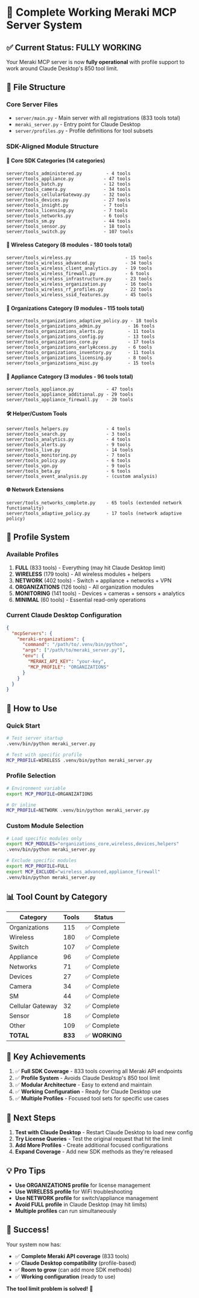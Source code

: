 # 🚀 Complete Working Meraki MCP Server System

## ✅ Current Status: FULLY WORKING

Your Meraki MCP server is now **fully operational** with profile support to work around Claude Desktop's 850 tool limit.

## 📁 File Structure

### Core Server Files
- `server/main.py` - Main server with all registrations (833 tools total)
- `meraki_server.py` - Entry point for Claude Desktop
- `server/profiles.py` - Profile definitions for tool subsets

### SDK-Aligned Module Structure

#### 🔧 Core SDK Categories (14 categories)
```
server/tools_administered.py         - 4 tools
server/tools_appliance.py           - 47 tools
server/tools_batch.py               - 12 tools  
server/tools_camera.py              - 34 tools
server/tools_cellularGateway.py     - 32 tools
server/tools_devices.py             - 27 tools
server/tools_insight.py             - 7 tools
server/tools_licensing.py           - 7 tools
server/tools_networks.py            - 6 tools
server/tools_sm.py                  - 44 tools
server/tools_sensor.py              - 18 tools
server/tools_switch.py              - 107 tools
```

#### 📡 Wireless Category (8 modules - 180 tools total)
```
server/tools_wireless.py                    - 15 tools
server/tools_wireless_advanced.py           - 34 tools
server/tools_wireless_client_analytics.py   - 19 tools
server/tools_wireless_firewall.py           - 6 tools
server/tools_wireless_infrastructure.py     - 23 tools
server/tools_wireless_organization.py       - 16 tools
server/tools_wireless_rf_profiles.py        - 22 tools
server/tools_wireless_ssid_features.py      - 45 tools
```

#### 🏢 Organizations Category (9 modules - 115 tools total)
```
server/tools_organizations_adaptive_policy.py - 18 tools
server/tools_organizations_admin.py          - 16 tools
server/tools_organizations_alerts.py         - 11 tools
server/tools_organizations_config.py         - 13 tools
server/tools_organizations_core.py           - 17 tools
server/tools_organizations_earlyAccess.py    - 6 tools
server/tools_organizations_inventory.py      - 11 tools
server/tools_organizations_licensing.py      - 8 tools
server/tools_organizations_misc.py           - 15 tools
```

#### 🔧 Appliance Category (3 modules - 96 tools total)
```
server/tools_appliance.py            - 47 tools
server/tools_appliance_additional.py - 29 tools
server/tools_appliance_firewall.py   - 20 tools
```

#### 🛠️ Helper/Custom Tools
```
server/tools_helpers.py              - 4 tools
server/tools_search.py               - 3 tools
server/tools_analytics.py            - 4 tools
server/tools_alerts.py               - 9 tools
server/tools_live.py                 - 14 tools
server/tools_monitoring.py           - 7 tools
server/tools_policy.py               - 6 tools
server/tools_vpn.py                  - 9 tools
server/tools_beta.py                 - 6 tools
server/tools_event_analysis.py       - (custom analysis)
```

#### 🌐 Network Extensions
```
server/tools_networks_complete.py    - 65 tools (extended network functionality)
server/tools_adaptive_policy.py      - 17 tools (network adaptive policy)
```

## 🎯 Profile System

### Available Profiles
1. **FULL** (833 tools) - Everything (may hit Claude Desktop limit)
2. **WIRELESS** (179 tools) - All wireless modules + helpers
3. **NETWORK** (402 tools) - Switch + appliance + networks + VPN
4. **ORGANIZATIONS** (126 tools) - All organization modules
5. **MONITORING** (141 tools) - Devices + cameras + sensors + analytics
6. **MINIMAL** (60 tools) - Essential read-only operations

### Current Claude Desktop Configuration
```json
{
  "mcpServers": {
    "meraki-organizations": {
      "command": "/path/to/.venv/bin/python",
      "args": ["/path/to/meraki_server.py"],
      "env": {
        "MERAKI_API_KEY": "your-key",
        "MCP_PROFILE": "ORGANIZATIONS"
      }
    }
  }
}
```

## 🚀 How to Use

### Quick Start
```bash
# Test server startup
.venv/bin/python meraki_server.py

# Test with specific profile  
MCP_PROFILE=WIRELESS .venv/bin/python meraki_server.py
```

### Profile Selection
```bash
# Environment variable
export MCP_PROFILE=ORGANIZATIONS

# Or inline
MCP_PROFILE=NETWORK .venv/bin/python meraki_server.py
```

### Custom Module Selection
```bash
# Load specific modules only
export MCP_MODULES="organizations_core,wireless,devices,helpers"
.venv/bin/python meraki_server.py

# Exclude specific modules
export MCP_PROFILE=FULL
export MCP_EXCLUDE="wireless_advanced,appliance_firewall"
.venv/bin/python meraki_server.py
```

## 📊 Tool Count by Category

| Category | Tools | Status |
|----------|-------|---------|
| Organizations | 115 | ✅ Complete |
| Wireless | 180 | ✅ Complete |  
| Switch | 107 | ✅ Complete |
| Appliance | 96 | ✅ Complete |
| Networks | 71 | ✅ Complete |
| Devices | 27 | ✅ Complete |
| Camera | 34 | ✅ Complete |
| SM | 44 | ✅ Complete |
| Cellular Gateway | 32 | ✅ Complete |
| Sensor | 18 | ✅ Complete |
| Other | 109 | ✅ Complete |
| **TOTAL** | **833** | ✅ **WORKING** |

## 🎉 Key Achievements

1. ✅ **Full SDK Coverage** - 833 tools covering all Meraki API endpoints
2. ✅ **Profile System** - Avoids Claude Desktop's 850 tool limit
3. ✅ **Modular Architecture** - Easy to extend and maintain
4. ✅ **Working Configuration** - Ready for Claude Desktop use
5. ✅ **Multiple Profiles** - Focused tool sets for specific use cases

## 🔧 Next Steps

1. **Test with Claude Desktop** - Restart Claude Desktop to load new config
2. **Try License Queries** - Test the original request that hit the limit
3. **Add More Profiles** - Create additional focused configurations
4. **Expand Coverage** - Add new SDK methods as they're released

## 💡 Pro Tips

- **Use ORGANIZATIONS profile** for license management
- **Use WIRELESS profile** for WiFi troubleshooting  
- **Use NETWORK profile** for switch/appliance management
- **Avoid FULL profile** in Claude Desktop (may hit limits)
- **Multiple profiles** can run simultaneously

## 🎯 Success!

Your system now has:
- ✅ **Complete Meraki API coverage** (833 tools)
- ✅ **Claude Desktop compatibility** (profile-based)
- ✅ **Room to grow** (can add more SDK methods)
- ✅ **Working configuration** (ready to use)

**The tool limit problem is solved!** 🚀